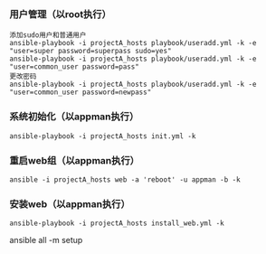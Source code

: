 ### 用户管理（以root执行）
```
添加sudo用户和普通用户
ansible-playbook -i projectA_hosts playbook/useradd.yml -k -e "user=super password=superpass sudo=yes"
ansible-playbook -i projectA_hosts playbook/useradd.yml -k -e "user=common_user password=pass"
更改密码
ansible-playbook -i projectA_hosts playbook/useradd.yml -k -e "user=common_user password=newpass"
```

### 系统初始化（以appman执行）
```
ansible-playbook -i projectA_hosts init.yml -k
```

### 重启web组（以appman执行）
```
ansible -i projectA_hosts web -a 'reboot' -u appman -b -k
```

### 安装web（以appman执行）
```
ansible-playbook -i projectA_hosts install_web.yml -k
```

ansible all -m setup
